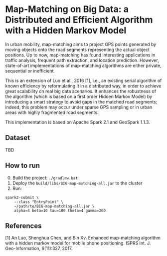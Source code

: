 # Map-Matching on Big Data: a Distributed and Efficient Algorithm with a Hidden Markov Model
In urban mobility, map-matching aims to project GPS points generated by moving objects onto the road segments representing the actual object positions. Up to now, map-matching has found interesting applications in traffic analysis, frequent path extraction, and location prediction. However, state-of-art implementations of map-matching algorithms are either private, sequential or inefficient. 

This is an extension of Luo et al., 2016 [1], i.e., an existing serial algorithm of known efficiency by reformulating it in a distributed way, in order to achieve great scalability on real big data scenarios. It enhances the robustness of the algorithm (which is based on a first order Hidden Markov Model) by introducing a smart strategy to avoid gaps in the matched road segments; indeed, this problem may occur under sparse GPS sampling or in urban areas with highly fragmented road segments. 

This implementation is based on Apache Spark 2.1 and GeoSpark 1.1.3.

## Dataset

TBD

## How to run

0. Build the project: `./gradlew.bat`
1. Deploy the `build/libs/BIG-map-matching-all.jar` to the cluster
2. Run: 
```
spark2-submit \
    --class "EntryPoint" \
    ~/path/to/BIG-map-matching-all.jar \
    alpha=4 beta=10 tau=100 theta=4 gamma=200
```

## References 

[1] An Luo, Shenghua Chen, and Bin Xv. Enhanced map-matching algorithm with a hidden markov model for mobile phone positioning. ISPRS Int. J. Geo-Information, 6(11):327, 2017.
